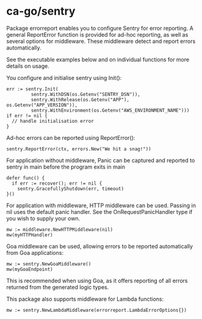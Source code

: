 # ca-go/sentry

 Package errorreport enables you to configure Sentry for error reporting. A
 general ReportError function is provided for ad-hoc reporting, as well as
 several options for middleware. These middleware detect and report errors
 automatically.

 See the executable examples below and on individual functions for more
 details on usage.

 You configure and initialise sentry using Init():

	err := sentry.Init(
	         sentry.WithDSN(os.Getenv("SENTRY_DSN")),
	         sentry.WithRelease(os.Getenv("APP"), os.Getenv("APP_VERSION")),
	         sentry.WithEnvironment(os.Getenv("AWS_ENVIRONMENT_NAME")))
	if err != nil {
	  // handle initialisation error
	}

 Ad-hoc errors can be reported using ReportError():

	sentry.ReportError(ctx, errors.New("We hit a snag!"))

 For application without middleware,
 Panic can be captured and reported to sentry in main before the program exits in main

	defer func() {
	  if err := recover(); err != nil {
	    sentry.GracefullyShutdown(err, timeout)
	}()

 For application with middleware,
 HTTP middleware can be used. Passing in nil uses the default panic handler.
 See the OnRequestPanicHandler type if you wish to supply your own.

	mw := middleware.NewHTTPMiddleware(nil)
	mw(myHTTPHandler)

 Goa middleware can be used, allowing errors to be reported automatically from
 Goa applications:

	mw := sentry.NewGoaMiddleware()
	mw(myGoaEndpoint)

 This is recommended when using Goa, as it offers reporting of all errors
 returned from the generated logic types.

 This package also supports middleware for Lambda functions:

	mw := sentry.NewLambdaMiddleware(errorreport.LambdaErrorOptions{})
